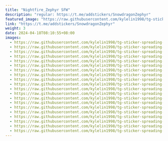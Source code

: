 ```yaml
---
title: "Nightfire_Zephyr SFW"
description: "regular: https://t.me/addstickers/SnowdragonZephyr"
featured_image: "https://raw.githubusercontent.com/kylelin1998/tg-sticker-spreading-worldwide-images/main/img/6b6a8654-d71c-4e22-adfb-3d1392ab76f0.jpg"
link: "https://t.me/addstickers/SnowdragonZephyr"
weight: 3
date: 2024-04-18T08:10:55+08:00
images:
  - https://raw.githubusercontent.com/kylelin1998/tg-sticker-spreading-worldwide-images/main/img/6b6a8654-d71c-4e22-adfb-3d1392ab76f0.jpg
  - https://raw.githubusercontent.com/kylelin1998/tg-sticker-spreading-worldwide-images/main/img/dc83ae37-f8b6-4386-b14b-f14825e6900c.jpg
  - https://raw.githubusercontent.com/kylelin1998/tg-sticker-spreading-worldwide-images/main/img/97618b5d-0747-4006-9c8a-d7f8403c8547.jpg
  - https://raw.githubusercontent.com/kylelin1998/tg-sticker-spreading-worldwide-images/main/img/c33c82f4-2a55-459f-9ba1-2daaa56074da.jpg
  - https://raw.githubusercontent.com/kylelin1998/tg-sticker-spreading-worldwide-images/main/img/5f7eb181-469a-4c58-8d9f-133b598be5ba.jpg
  - https://raw.githubusercontent.com/kylelin1998/tg-sticker-spreading-worldwide-images/main/img/724e9af0-244d-44ad-833c-668ee2518c55.jpg
  - https://raw.githubusercontent.com/kylelin1998/tg-sticker-spreading-worldwide-images/main/img/eacf3606-255e-4e95-beea-1da0832862bc.jpg
  - https://raw.githubusercontent.com/kylelin1998/tg-sticker-spreading-worldwide-images/main/img/b298eeb8-a12c-4eaf-b04c-18e62abafe38.jpg
  - https://raw.githubusercontent.com/kylelin1998/tg-sticker-spreading-worldwide-images/main/img/cb26c649-7a58-4f45-9f9e-de756f61597d.jpg
  - https://raw.githubusercontent.com/kylelin1998/tg-sticker-spreading-worldwide-images/main/img/07503831-13b1-48b1-a483-6ff4c6cd1f12.jpg
  - https://raw.githubusercontent.com/kylelin1998/tg-sticker-spreading-worldwide-images/main/img/6ad29613-17c1-4bc7-81cd-fe4cd14ca796.jpg
  - https://raw.githubusercontent.com/kylelin1998/tg-sticker-spreading-worldwide-images/main/img/4c003f9d-dfab-4089-bfab-e51d7d9d4a68.jpg
  - https://raw.githubusercontent.com/kylelin1998/tg-sticker-spreading-worldwide-images/main/img/2d638673-a2d8-4b9b-bcc8-5c28dffdedde.jpg
  - https://raw.githubusercontent.com/kylelin1998/tg-sticker-spreading-worldwide-images/main/img/de6ea9ee-e46c-4307-a776-9889ca7729cc.jpg
  - https://raw.githubusercontent.com/kylelin1998/tg-sticker-spreading-worldwide-images/main/img/f8e1b78a-5f49-4f96-a6fc-8229eeee0e6f.jpg
  - https://raw.githubusercontent.com/kylelin1998/tg-sticker-spreading-worldwide-images/main/img/094f4537-2d8d-488b-bed6-e2105e50af48.jpg
  - https://raw.githubusercontent.com/kylelin1998/tg-sticker-spreading-worldwide-images/main/img/45a51e0e-40b6-4bdf-8ada-88714ce53116.jpg
  - https://raw.githubusercontent.com/kylelin1998/tg-sticker-spreading-worldwide-images/main/img/a75bd2d7-6838-4186-a63d-676d6b1396e1.jpg
  - https://raw.githubusercontent.com/kylelin1998/tg-sticker-spreading-worldwide-images/main/img/d6708859-1547-4e25-b6ca-2575c5959b91.jpg
  - https://raw.githubusercontent.com/kylelin1998/tg-sticker-spreading-worldwide-images/main/img/10fb1907-edd2-4032-8d8d-6f5440298f59.jpg
---
```

